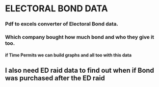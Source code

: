 # ELECTORAL BOND DATA

### Pdf to excels converter of Electoral Bond data.
### Which company bought how much bond and who they give it too.

#### if Time Permits we can build graphs and all too with this data

## I also need ED raid data to find out when if Bond was purchased after the ED raid







